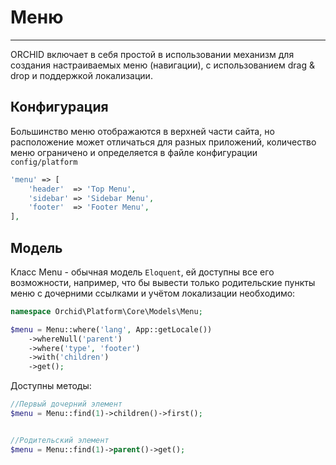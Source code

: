 # Меню
----------


ORCHID включает в себя простой в использовании механизм для создания настраиваемых меню (навигации),
с использованием drag & drop и поддержкой локализации.


## Конфигурация

Большинство меню отображаются в верхней части сайта, 
но расположение может отличаться для разных приложений, 
количество меню ограничено и определяется в файле конфигурации `config/platform`

```php
'menu' => [
    'header'  => 'Top Menu',
    'sidebar' => 'Sidebar Menu',
    'footer'  => 'Footer Menu',
],
```

## Модель
Класс Menu - обычная модель `Eloquent`, ей доступны все его возможности,
например, что бы вывести только родительские пункты меню с дочерними ссылками 
и учётом локализации необходимо:

```php
namespace Orchid\Platform\Core\Models\Menu;

$menu = Menu::where('lang', App::getLocale())
    ->whereNull('parent')
    ->where('type', 'footer')
    ->with('children')
    ->get();
```


Доступны методы:

```php
//Первый дочерний элемент
$menu = Menu::find(1)->children()->first();


//Родительский элемент
$menu = Menu::find(1)->parent()->get();
```
